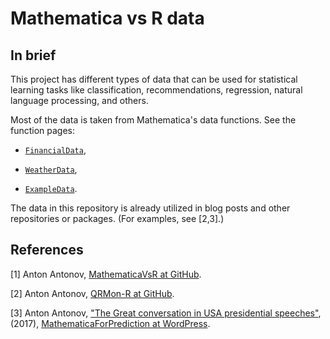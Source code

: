 # Mathematica vs R data

## In brief

This project has different types of data that can be used for statistical learning tasks like
classification, recommendations, regression, natural language processing, and others.

Most of the data is taken from Mathematica's data functions. See the function pages:

- [`FinancialData`](https://reference.wolfram.com/language/ref/FinancialData.html),

- [`WeatherData`](https://reference.wolfram.com/language/ref/WeatherData.html),

- [`ExampleData`](https://reference.wolfram.com/language/ref/ExampleData.html). 

The data in this repository is already utilized in blog posts and other repositories or packages. 
(For examples, see [2,3].)

## References

[1] Anton Antonov, [MathematicaVsR at GitHub](https://github.com/antononcube/MathematicaVsR).

[2] Anton Antonov, [QRMon-R at GitHub](https://github.com/antononcube/QRMon-R).

[3] Anton Antonov, 
["The Great conversation in USA presidential speeches"](https://mathematicaforprediction.wordpress.com/2017/12/24/the-great-conversation-in-usa-presidential-speeches/), 
(2017),
[MathematicaForPrediction at WordPress](https://mathematicaforprediction.wordpress.com).
